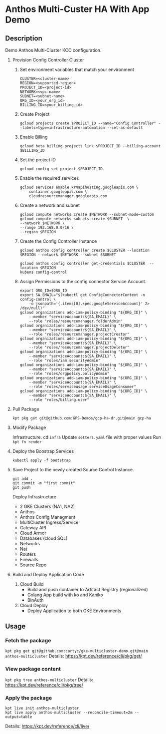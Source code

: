 # Anthos Multi-Custer HA With App Demo

## Description
Demo Anthos Multi-Cluster KCC configuration. 

1. Provision Config Controller Cluster
    1. Set environment variables that match your environment
        ```
        CLUSTER=<cluster-name>
        REGION=<supported-region>
        PROJECT_ID=<project-id>
        NETWORK=<vpc-name>
        SUBNET=<subnet-name>
        ORG_ID=<your_org_id>
        BILLING_ID=<your_billing_id>
        ```

    2. Create Project
        ```
        gcloud projects create $PROJECT_ID --name="Config Controller" --labels=type=infrastructure-automation --set-as-default
        ```

    3. Enable Billing
        ```
        gcloud beta billing projects link $PROJECT_ID --billing-account $BILLING_ID
        ```

    4. Set the project ID
        ```
        gcloud config set project $PROJECT_ID
        ```

    5. Enable the required services
        ```
        gcloud services enable krmapihosting.googleapis.com \
            container.googleapis.com \
            cloudresourcemanager.googleapis.com
        ```

    6. Create a network and subnet
        ```
        gcloud compute networks create $NETWORK --subnet-mode=custom
        gcloud compute networks subnets create $SUBNET  \
        --network $NETWORK \
        --range 192.168.0.0/16 \
        --region $REGION
        ```

    7. Create the Config Controller Instance
        ```
        gcloud anthos config controller create $CLUSTER --location $REGION --network $NETWORK --subnet $SUBNET
        ```
        ```
        gcloud anthos config controller get-credentials $CLUSTER  --location $REGION
        kubens config-control
        ```

    8. Assign Permissions to the config connector Service Account.

        ```
        export ORG_ID=$ORG_ID
        export SA_EMAIL="$(kubectl get ConfigConnectorContext -n config-control \
            -o jsonpath='{.items[0].spec.googleServiceAccount}' 2> /dev/null)"
        gcloud organizations add-iam-policy-binding "${ORG_ID}" \
            --member "serviceAccount:${SA_EMAIL}" \
            --role "roles/resourcemanager.folderAdmin"
        gcloud organizations add-iam-policy-binding "${ORG_ID}" \
            --member "serviceAccount:${SA_EMAIL}" \
            --role "roles/resourcemanager.projectCreator"
        gcloud organizations add-iam-policy-binding "${ORG_ID}" \
            --member "serviceAccount:${SA_EMAIL}" \
            --role "roles/resourcemanager.projectDeleter"
        gcloud organizations add-iam-policy-binding "${ORG_ID}" \
            --member "serviceAccount:${SA_EMAIL}" \
            --role "roles/iam.securityAdmin"
        gcloud organizations add-iam-policy-binding "${ORG_ID}" \
            --member "serviceAccount:${SA_EMAIL}" \
            --role "roles/orgpolicy.policyAdmin"
        gcloud organizations add-iam-policy-binding "${ORG_ID}" \
            --member "serviceAccount:${SA_EMAIL}" \
            --role "roles/serviceusage.serviceUsageConsumer"
        gcloud organizations add-iam-policy-binding "${ORG_ID}" \
            --member "serviceAccount:${SA_EMAIL}" \
            --role "roles/billing.user"    
        ```     
2. Pull Package

    `kpt pkg get git@github.com:GPS-Demos/gcp-ha-dr.git@main gcp-ha`

3. Modify Package

    Infrastructure.
    cd `infra`
    Update `setters.yaml` file with proper values
    Run `kpt fn render`

4. Deploy the Boostrap Services

    `kubectl apply -f bootstrap`

5. Save Project to the newly created Source Control Instance.

    ```
    git add .
    git commit -m "first commit"
    git push
    ```

     Deploy Infrastructure
    - 2 GKE Clusters (NA1, NA2)
    - Anthos
    - Anthos Config Managment
    - MultiCluster Ingress/Service
    - Gateway API
    - Cloud Armor
    - Databases (cloud SQL)
    - Networks
    - Nat
    - Routers
    - Firewalls
    - Source Repo

5. Build and Deploy Application Code
    1. Cloud Build
        - Build and push container to Artifact Registry (regionalized)
        - Golang App build with ko and Kaniko
        - BinAuth
    2. Cloud Deploy
        - Deploy Application to both GKE Environments

## Usage

### Fetch the package
`kpt pkg get git@github.com:cartyc/gke-multicluster-demo.git@main anthos-multicluster`
Details: https://kpt.dev/reference/cli/pkg/get/

### View package content
`kpt pkg tree anthos-multicluster`
Details: https://kpt.dev/reference/cli/pkg/tree/

### Apply the package
```
kpt live init anthos-multicluster
kpt live apply anthos-multicluster --reconcile-timeout=2m --output=table
```
Details: https://kpt.dev/reference/cli/live/
